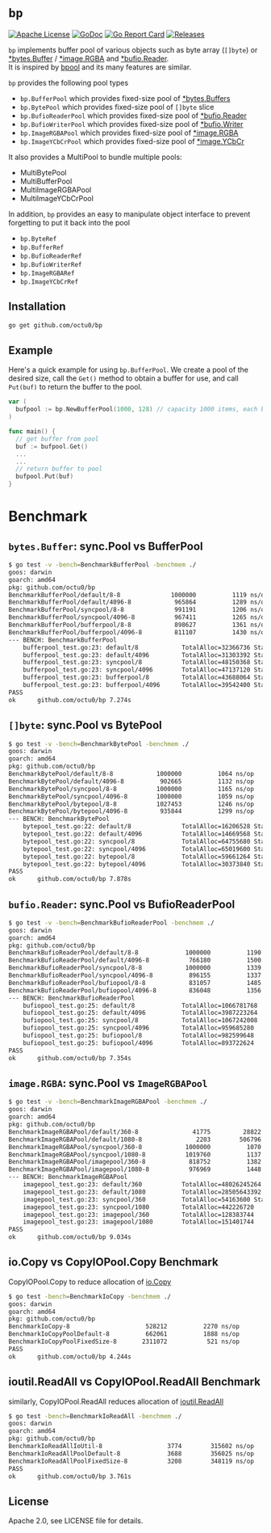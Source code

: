 # `bp`

[![Apache License](https://img.shields.io/github/license/octu0/bp)](https://github.com/octu0/bp/blob/master/LICENSE)
[![GoDoc](https://godoc.org/github.com/octu0/bp?status.svg)](https://godoc.org/github.com/octu0/bp)
[![Go Report Card](https://goreportcard.com/badge/github.com/octu0/bp)](https://goreportcard.com/report/github.com/octu0/bp)
[![Releases](https://img.shields.io/github/v/release/octu0/bp)](https://github.com/octu0/chanque/bp)

`bp` implements buffer pool of various objects such as byte array (`[]byte`) or [*bytes.Buffer](http://golang.org/pkg/bytes/#Buffer) / [*image.RGBA](https://golang.org/pkg/image/#RGBA) and [*bufio.Reader](https://golang.org/pkg/bufio/#Reader).  
It is inspired by [bpool](https://github.com/oxtoacart/bpool) and its many features are similar.

`bp` provides the following pool types
- `bp.BufferPool` which provides fixed-size pool of [*bytes.Buffers](http://golang.org/pkg/bytes/#Buffer)
- `bp.BytePool` which provides fixed-size pool of `[]byte` slice 
- `bp.BufioReaderPool` which provides fixed-size pool of [*bufio.Reader](https://golang.org/pkg/bufio/#Reader)
- `bp.BufioWriterPool` which provides fixed-size pool of [*bufio.Writer](https://golang.org/pkg/bufio/#Writer)
- `bp.ImageRGBAPool` which provides fixed-size pool of [*image.RGBA](https://golang.org/pkg/image/#RGBA) 
- `bp.ImageYCbCrPool` which provides fixed-size pool of [*image.YCbCr](https://golang.org/pkg/image/#YCbCr) 

It also provides a MultiPool to bundle multiple pools:

- MultiBytePool
- MultiBufferPool
- MultiImageRGBAPool
- MultiImageYCbCrPool

In addition, `bp` provides an easy to manipulate object interface to prevent forgetting to put it back into the pool

- `bp.ByteRef`
- `bp.BufferRef`
- `bp.BufioReaderRef`
- `bp.BufioWriterRef`
- `bp.ImageRGBARef`
- `bp.ImageYCbCrRef`

## Installation

```bash
go get github.com/octu0/bp
```

## Example

Here's a quick example for using `bp.BufferPool`. We create a pool of the desired size, call the `Get()` method to obtain a buffer for use, and call `Put(buf)` to return the buffer to the pool.

```go
var (
  bufpool := bp.NewBufferPool(1000, 128) // capacity 1000 items, each buffer initial 128 Byte pre-sized
)

func main() {
  // get buffer from pool
  buf := bufpool.Get()
  ...
  ...
  // return buffer to pool
  bufpool.Put(buf)
}
```

# Benchmark

## `bytes.Buffer`: sync.Pool vs BufferPool

```bash
$ go test -v -bench=BenchmarkBufferPool -benchmem ./
goos: darwin
goarch: amd64
pkg: github.com/octu0/bp
BenchmarkBufferPool/default/8-8         	 1000000	      1119 ns/op	      32 B/op	       1 allocs/op
BenchmarkBufferPool/default/4096-8      	  965864	      1289 ns/op	      32 B/op	       1 allocs/op
BenchmarkBufferPool/syncpool/8-8        	  991191	      1206 ns/op	      48 B/op	       1 allocs/op
BenchmarkBufferPool/syncpool/4096-8     	  967411	      1265 ns/op	      48 B/op	       1 allocs/op
BenchmarkBufferPool/bufferpool/8-8      	  898627	      1361 ns/op	      48 B/op	       1 allocs/op
BenchmarkBufferPool/bufferpool/4096-8   	  811107	      1430 ns/op	      48 B/op	       1 allocs/op
--- BENCH: BenchmarkBufferPool
    bufferpool_test.go:23: default/8           	TotalAlloc=32366736	StackInUse=196608
    bufferpool_test.go:23: default/4096        	TotalAlloc=31303392	StackInUse=    0
    bufferpool_test.go:23: syncpool/8          	TotalAlloc=48150368	StackInUse=32768
    bufferpool_test.go:23: syncpool/4096       	TotalAlloc=47137120	StackInUse=65536
    bufferpool_test.go:23: bufferpool/8        	TotalAlloc=43688064	StackInUse=32768
    bufferpool_test.go:23: bufferpool/4096     	TotalAlloc=39542400	StackInUse=    0
PASS
ok  	github.com/octu0/bp	7.274s
```

## `[]byte`: sync.Pool vs BytePool

```bash
$ go test -v -bench=BenchmarkBytePool -benchmem ./
goos: darwin
goarch: amd64
pkg: github.com/octu0/bp
BenchmarkBytePool/default/8-8         	 1000000	      1064 ns/op	      16 B/op	       1 allocs/op
BenchmarkBytePool/default/4096-8      	  902665	      1132 ns/op	      16 B/op	       1 allocs/op
BenchmarkBytePool/syncpool/8-8        	 1000000	      1165 ns/op	      64 B/op	       2 allocs/op
BenchmarkBytePool/syncpool/4096-8     	 1000000	      1059 ns/op	      64 B/op	       2 allocs/op
BenchmarkBytePool/bytepool/8-8        	 1027453	      1246 ns/op	      32 B/op	       1 allocs/op
BenchmarkBytePool/bytepool/4096-8     	  935844	      1299 ns/op	      32 B/op	       1 allocs/op
--- BENCH: BenchmarkBytePool
    bytepool_test.go:22: default/8           	TotalAlloc=16206528	StackInUse=196608
    bytepool_test.go:22: default/4096        	TotalAlloc=14669568	StackInUse=    0
    bytepool_test.go:22: syncpool/8          	TotalAlloc=64755680	StackInUse=    0
    bytepool_test.go:22: syncpool/4096       	TotalAlloc=65019600	StackInUse=98304
    bytepool_test.go:22: bytepool/8          	TotalAlloc=59661264	StackInUse=    0
    bytepool_test.go:22: bytepool/4096       	TotalAlloc=30373840	StackInUse=32768
PASS
ok  	github.com/octu0/bp	7.878s
```

## `bufio.Reader`: sync.Pool vs BufioReaderPool

```bash
$ go test -v -bench=BenchmarkBufioReaderPool -benchmem ./
goos: darwin
goarch: amd64
pkg: github.com/octu0/bp
BenchmarkBufioReaderPool/default/8-8         	 1000000	      1190 ns/op	    1056 B/op	       3 allocs/op
BenchmarkBufioReaderPool/default/4096-8      	  766180	      1500 ns/op	    5136 B/op	       3 allocs/op
BenchmarkBufioReaderPool/syncpool/8-8        	 1000000	      1339 ns/op	    1056 B/op	       2 allocs/op
BenchmarkBufioReaderPool/syncpool/4096-8     	  896155	      1337 ns/op	    1058 B/op	       2 allocs/op
BenchmarkBufioReaderPool/bufiopool/8-8       	  831057	      1485 ns/op	    1168 B/op	       4 allocs/op
BenchmarkBufioReaderPool/bufiopool/4096-8    	  836048	      1356 ns/op	    1056 B/op	       2 allocs/op
--- BENCH: BenchmarkBufioReaderPool
    bufiopool_test.go:25: default/8           	TotalAlloc=1066781768	StackInUse=163840
    bufiopool_test.go:25: default/4096        	TotalAlloc=3987223264	StackInUse=32768
    bufiopool_test.go:25: syncpool/8          	TotalAlloc=1067242008	StackInUse=    0
    bufiopool_test.go:25: syncpool/4096       	TotalAlloc=959685280	StackInUse=65536
    bufiopool_test.go:25: bufiopool/8         	TotalAlloc=982599648	StackInUse=32768
    bufiopool_test.go:25: bufiopool/4096      	TotalAlloc=893722624	StackInUse=    0
PASS
ok  	github.com/octu0/bp	7.354s
```

## `image.RGBA`: sync.Pool vs `ImageRGBAPool`

```bash
$ go test -v -bench=BenchmarkImageRGBAPool -benchmem ./
goos: darwin
goarch: amd64
pkg: github.com/octu0/bp
BenchmarkImageRGBAPool/default/360-8         	   41775	     28822 ns/op	  925764 B/op	       2 allocs/op
BenchmarkImageRGBAPool/default/1080-8        	    2203	    506796 ns/op	 8294806 B/op	       2 allocs/op
BenchmarkImageRGBAPool/syncpool/360-8        	 1000000	      1070 ns/op	      28 B/op	       1 allocs/op
BenchmarkImageRGBAPool/syncpool/1080-8       	 1019760	      1137 ns/op	      89 B/op	       1 allocs/op
BenchmarkImageRGBAPool/imagepool/360-8       	  818752	      1382 ns/op	     138 B/op	       3 allocs/op
BenchmarkImageRGBAPool/imagepool/1080-8      	  976969	      1448 ns/op	     137 B/op	       3 allocs/op
--- BENCH: BenchmarkImageRGBAPool
    imagepool_test.go:23: default/360         	TotalAlloc=48026245264	StackInUse=327680
    imagepool_test.go:23: default/1080        	TotalAlloc=28505643392	StackInUse=131072
    imagepool_test.go:23: syncpool/360        	TotalAlloc=54163600	StackInUse=-32768
    imagepool_test.go:23: syncpool/1080       	TotalAlloc=442226720	StackInUse=    0
    imagepool_test.go:23: imagepool/360       	TotalAlloc=128383744	StackInUse=32768
    imagepool_test.go:23: imagepool/1080      	TotalAlloc=151401744	StackInUse=    0
PASS
ok  	github.com/octu0/bp	9.034s
```

## io.Copy vs CopyIOPool.Copy Benchmark

CopyIOPool.Copy to reduce allocation of [io.Copy](https://golang.org/pkg/io/#Copy)

```bash
$ go test -bench=BenchmarkIoCopy -benchmem ./
goos: darwin
goarch: amd64
pkg: github.com/octu0/bp
BenchmarkIoCopy-8                	  528212	      2270 ns/op	   32816 B/op	       3 allocs/op
BenchmarkIoCopyPoolDefault-8     	  662061	      1888 ns/op	   16624 B/op	       7 allocs/op
BenchmarkIoCopyPoolFixedSize-8   	 2311072	       521 ns/op	      48 B/op	       2 allocs/op
PASS
ok  	github.com/octu0/bp	4.244s
```

## ioutil.ReadAll vs CopyIOPool.ReadAll Benchmark

similarly, CopyIOPool.ReadAll reduces allocation of [ioutil.ReadAll](https://golang.org/pkg/io/ioutil/#ReadAll)

```bash
$ go test -bench=BenchmarkIoReadAll -benchmem ./
goos: darwin
goarch: amd64
pkg: github.com/octu0/bp
BenchmarkIoReadAllIoUtil-8          	    3774	    315602 ns/op	 4192308 B/op	      13 allocs/op
BenchmarkIoReadAllPoolDefault-8     	    3688	    356025 ns/op	 4063475 B/op	      13 allocs/op
BenchmarkIoReadAllPoolFixedSize-8   	    3208	    348119 ns/op	 4046906 B/op	       8 allocs/op
PASS
ok  	github.com/octu0/bp	3.761s
```

## License

Apache 2.0, see LICENSE file for details.
